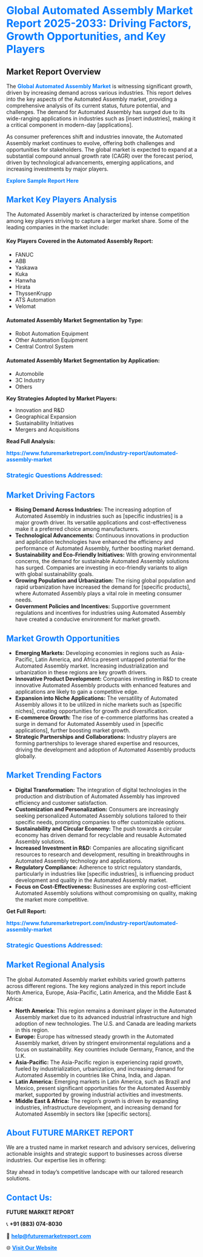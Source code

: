 <h1 style="color: #007BFF;">Global Automated Assembly Market Report 2025-2033: Driving Factors, Growth Opportunities, and Key Players</h1>

<section id="overview">
<h2>Market Report Overview</h2>
<p>The <a href="https://www.futuremarketreport.com/industry-report/automated-assembly-market" style="color: #007BFF; text-decoration: none;"><strong>Global Automated Assembly Market</strong></a> is witnessing significant growth, driven by increasing demand across various industries. This report delves into the key aspects of the Automated Assembly market, providing a comprehensive analysis of its current status, future potential, and challenges. The demand for Automated Assembly has surged due to its wide-ranging applications in industries such as [insert industries], making it a critical component in modern-day [applications].</p>
<p>As consumer preferences shift and industries innovate, the Automated Assembly market continues to evolve, offering both challenges and opportunities for stakeholders. The global market is expected to expand at a substantial compound annual growth rate (CAGR) over the forecast period, driven by technological advancements, emerging applications, and increasing investments by major players.</p>
</section>

<section id="overview">
<p><a href="https://www.futuremarketreport.com/request-sample/reportId=53184" style="color: #007BFF; text-decoration: none;"><strong>Explore Sample Report Here</strong></a></p>
</section>

<section id="key-players">
<h2 style="color: #007BFF;">Market Key Players Analysis</h2>
<p>The Automated Assembly market is characterized by intense competition among key players striving to capture a larger market share. Some of the leading companies in the market include:</p>
<h4>Key Players Covered in the Automated Assembly Report:</h4>
<ul><li>FANUC</li><li>ABB</li><li>Yaskawa</li><li>Kuka</li><li>Hanwha</li><li>Hirata</li><li>ThyssenKrupp</li><li>ATS Automation</li><li>Velomat</li></ul>
<h4>Automated Assembly Market Segmentation by Type:</h4>
<ul><li>Robot Automation Equipment</li><li>Other Automation Equipment</li><li>Central Control System</li></ul>

<h4>Automated Assembly Market Segmentation by Application:</h4>
<ul><li>Automobile</li><li>3C Industry</li><li>Others</li></ul>
<p><strong>Key Strategies Adopted by Market Players:</strong></p>
<ul>
<li>Innovation and R&D</li>
<li>Geographical Expansion</li>
<li>Sustainability Initiatives</li>
<li>Mergers and Acquisitions</li>
</ul>
</section>

<section>
<p><strong>Read Full Analysis: </strong></p><a href="https://www.futuremarketreport.com/industry-report/automated-assembly-market" style="color: #007BFF; text-decoration: none;"><strong>https://www.futuremarketreport.com/industry-report/automated-assembly-market</strong></a>
<h3 style="color: #007BFF;">Strategic Questions Addressed:</h3>
</section>

<section id="driving-factors">
<h2 style="color: #007BFF;">Market Driving Factors</h2>
<ul>
<li><strong>Rising Demand Across Industries:</strong> The increasing adoption of Automated Assembly in industries such as [specific industries] is a major growth driver. Its versatile applications and cost-effectiveness make it a preferred choice among manufacturers.</li>
<li><strong>Technological Advancements:</strong> Continuous innovations in production and application technologies have enhanced the efficiency and performance of Automated Assembly, further boosting market demand.</li>
<li><strong>Sustainability and Eco-Friendly Initiatives:</strong> With growing environmental concerns, the demand for sustainable Automated Assembly solutions has surged. Companies are investing in eco-friendly variants to align with global sustainability goals.</li>
<li><strong>Growing Population and Urbanization:</strong> The rising global population and rapid urbanization have increased the demand for [specific products], where Automated Assembly plays a vital role in meeting consumer needs.</li>
<li><strong>Government Policies and Incentives:</strong> Supportive government regulations and incentives for industries using Automated Assembly have created a conducive environment for market growth.</li>
</ul>
</section>

<section id="growth-opportunities">
<h2 style="color: #007BFF;">Market Growth Opportunities</h2>
<ul>
<li><strong>Emerging Markets:</strong> Developing economies in regions such as Asia-Pacific, Latin America, and Africa present untapped potential for the Automated Assembly market. Increasing industrialization and urbanization in these regions are key growth drivers.</li>
<li><strong>Innovative Product Development:</strong> Companies investing in R&D to create innovative Automated Assembly products with enhanced features and applications are likely to gain a competitive edge.</li>
<li><strong>Expansion into Niche Applications:</strong> The versatility of Automated Assembly allows it to be utilized in niche markets such as [specific niches], creating opportunities for growth and diversification.</li>
<li><strong>E-commerce Growth:</strong> The rise of e-commerce platforms has created a surge in demand for Automated Assembly used in [specific applications], further boosting market growth.</li>
<li><strong>Strategic Partnerships and Collaborations:</strong> Industry players are forming partnerships to leverage shared expertise and resources, driving the development and adoption of Automated Assembly products globally.</li>
</ul>
</section>

<section id="trending-factors">
<h2 style="color: #007BFF;">Market Trending Factors</h2>
<ul>
<li><strong>Digital Transformation:</strong> The integration of digital technologies in the production and distribution of Automated Assembly has improved efficiency and customer satisfaction.</li>
<li><strong>Customization and Personalization:</strong> Consumers are increasingly seeking personalized Automated Assembly solutions tailored to their specific needs, prompting companies to offer customizable options.</li>
<li><strong>Sustainability and Circular Economy:</strong> The push towards a circular economy has driven demand for recyclable and reusable Automated Assembly solutions.</li>
<li><strong>Increased Investment in R&D:</strong> Companies are allocating significant resources to research and development, resulting in breakthroughs in Automated Assembly technology and applications.</li>
<li><strong>Regulatory Compliance:</strong> Adherence to strict regulatory standards, particularly in industries like [specific industries], is influencing product development and quality in the Automated Assembly market.</li>
<li><strong>Focus on Cost-Effectiveness:</strong> Businesses are exploring cost-efficient Automated Assembly solutions without compromising on quality, making the market more competitive.</li>
</ul>
</section>

<section>
<p><strong>Get Full Report: </strong></p><a href="https://www.futuremarketreport.com/industry-report/automated-assembly-market" style="color: #007BFF; text-decoration: none;"><strong>https://www.futuremarketreport.com/industry-report/automated-assembly-market</strong></a>
<h3 style="color: #007BFF;">Strategic Questions Addressed:</h3>
</section>


<section id="regional-analysis">
<h2 style="color: #007BFF;">Market Regional Analysis</h2>
<p>The global Automated Assembly market exhibits varied growth patterns across different regions. The key regions analyzed in this report include North America, Europe, Asia-Pacific, Latin America, and the Middle East & Africa:</p>
<ul>
<li><strong>North America:</strong> This region remains a dominant player in the Automated Assembly market due to its advanced industrial infrastructure and high adoption of new technologies. The U.S. and Canada are leading markets in this region.</li>
<li><strong>Europe:</strong> Europe has witnessed steady growth in the Automated Assembly market, driven by stringent environmental regulations and a focus on sustainability. Key countries include Germany, France, and the U.K.</li>
<li><strong>Asia-Pacific:</strong> The Asia-Pacific region is experiencing rapid growth, fueled by industrialization, urbanization, and increasing demand for Automated Assembly in countries like China, India, and Japan.</li>
<li><strong>Latin America:</strong> Emerging markets in Latin America, such as Brazil and Mexico, present significant opportunities for the Automated Assembly market, supported by growing industrial activities and investments.</li>
<li><strong>Middle East & Africa:</strong> The region’s growth is driven by expanding industries, infrastructure development, and increasing demand for Automated Assembly in sectors like [specific sectors].</li>
</ul>
</section>

<footer>
<h2 style="color: #007BFF;">About FUTURE MARKET REPORT</h2>
<p>We are a trusted name in market research and advisory services, delivering actionable insights and strategic support to businesses across diverse industries. Our expertise lies in offering:</p>

<p>Stay ahead in today’s competitive landscape with our tailored research solutions.</p>

<h2 style="color: #007BFF;">Contact Us:</h2>
<p><strong>FUTURE MARKET REPORT</strong></p>
<p>📞 <strong>+91 (883) 074-8030</strong></p>
<p>📧 <strong><a href="mailto:help@futuremarketreport.com" style="color: #007BFF;">help@futuremarketreport.com</a></strong></p>
<p>🌐 <strong><a href="https://www.futuremarketreport.com/" style="color: #007BFF;">Visit Our Website</a></strong></p>
</footer>